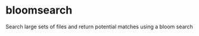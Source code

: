 bloomsearch
===========

Search large sets of files and return potential matches using a bloom search
